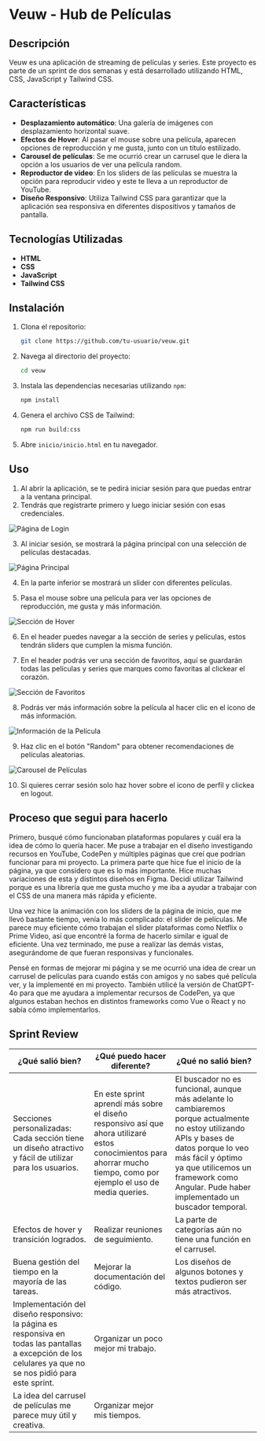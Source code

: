 # Veuw - Hub de Películas

## Descripción

Veuw es una aplicación de streaming de películas y series. Este proyecto es parte de un sprint de dos semanas y está desarrollado utilizando HTML, CSS, JavaScript y Tailwind CSS.

## Características

- **Desplazamiento automático**: Una galería de imágenes con desplazamiento horizontal suave.
- **Efectos de Hover**: Al pasar el mouse sobre una película, aparecen opciones de reproducción y me gusta, junto con un título estilizado.
- **Carousel de películas**: Se me ocurrió crear un carrusel que le diera la opción a los usuarios de ver una película random.
- **Reproductor de video**: En los sliders de las películas se muestra la opción para reproducir video y este te lleva a un reproductor de YouTube.
- **Diseño Responsivo**: Utiliza Tailwind CSS para garantizar que la aplicación sea responsiva en diferentes dispositivos y tamaños de pantalla.

## Tecnologías Utilizadas

- **HTML**
- **CSS**
- **JavaScript**
- **Tailwind CSS**

## Instalación

1. Clona el repositorio:
    ```sh
    git clone https://github.com/tu-usuario/veuw.git
    ```
2. Navega al directorio del proyecto:
    ```sh
    cd veuw
    ```
3. Instala las dependencias necesarias utilizando `npm`:
    ```sh
    npm install
    ```
4. Genera el archivo CSS de Tailwind:
    ```sh
    npm run build:css
    ```
5. Abre `inicio/inicio.html` en tu navegador.

## Uso
1. Al abrir la aplicación, se te pedirá iniciar sesión para que puedas entrar a la ventana principal.
2. Tendrás que registrarte primero y luego iniciar sesión con esas credenciales.

![Página de Login](ImagesRepo/Login.png)

3. Al iniciar sesión, se mostrará la página principal con una selección de películas destacadas.

![Página Principal](ImagesRepo/Inicio.png)

4. En la parte inferior se mostrará un slider con diferentes películas.

5. Pasa el mouse sobre una película para ver las opciones de reproducción, me gusta y más información.

![Sección de Hover](ImagesRepo/Slider.png)

6. En el header puedes navegar a la sección de series y películas, estos tendrán sliders que cumplen la misma función.

7. En el header podrás ver una sección de favoritos, aquí se guardarán todas las películas y series que marques como favoritas al clickear el corazón.

![Sección de Favoritos](ImagesRepo/Favorites.png)

8. Podrás ver más información sobre la película al hacer clic en el icono de más información.

![Información de la Película](ImagesRepo/Info.png)

9. Haz clic en el botón "Random" para obtener recomendaciones de películas aleatorias.

![Carousel de Películas](ImagesRepo/carousel.png)

10. Si quieres cerrar sesión solo haz hover sobre el icono de perfil y clickea en logout.

## Proceso que segui para hacerlo

Primero, busqué cómo funcionaban plataformas populares y cuál era la idea de cómo lo quería hacer. Me puse a trabajar en el diseño investigando recursos en YouTube, CodePen y múltiples páginas que creí que podrían funcionar para mi proyecto. La primera parte que hice fue el inicio de la página, ya que considero que es lo más importante. Hice muchas variaciones de esta y distintos diseños en Figma. Decidí utilizar Tailwind porque es una librería que me gusta mucho y me iba a ayudar a trabajar con el CSS de una manera más rápida y eficiente.

Una vez hice la animación con los sliders de la página de inicio, que me llevó bastante tiempo, venía lo más complicado: el slider de películas. Me parece muy eficiente cómo trabajan el slider plataformas como Netflix o Prime Video, así que encontré la forma de hacerlo similar e igual de eficiente. Una vez terminado, me puse a realizar las demás vistas, asegurándome de que fueran responsivas y funcionales.

Pensé en formas de mejorar mi página y se me ocurrió una idea de crear un carrusel de películas para cuando estás con amigos y no sabes qué película ver, y la implementé en mi proyecto. También utilicé la versión de ChatGPT-4o para que me ayudara a implementar recursos de CodePen, ya que algunos estaban hechos en distintos frameworks como Vue o React y no sabía cómo implementarlos.

## Sprint Review

| ¿Qué salió bien? | ¿Qué puedo hacer diferente? | ¿Qué no salió bien? |
|------------------|-----------------------------|---------------------|
| Secciones personalizadas: Cada sección tiene un diseño atractivo y fácil de utilizar para los usuarios. | En este sprint aprendí más sobre el diseño responsivo así que ahora utilizaré estos conocimientos para ahorrar mucho tiempo, como por ejemplo el uso de media queries. | El buscador no es funcional, aunque más adelante lo cambiaremos porque actualmente no estoy utilizando APIs y bases de datos porque lo veo más fácil y óptimo ya que utilicemos un framework como Angular. Pude haber implementado un buscador temporal. |
| Efectos de hover y transición logrados. | Realizar reuniones de seguimiento. | La parte de categorías aún no tiene una función en el carrusel. |
| Buena gestión del tiempo en la mayoría de las tareas. | Mejorar la documentación del código. | Los diseños de algunos botones y textos pudieron ser más atractivos. |
| Implementación del diseño responsivo: la página es responsiva en todas las pantallas a excepción de los celulares ya que no se nos pidió para este sprint. | Organizar un poco mejor mi trabajo. |  |
| La idea del carrusel de películas me parece muy útil y creativa. | Organizar mejor mis tiempos. |  |

